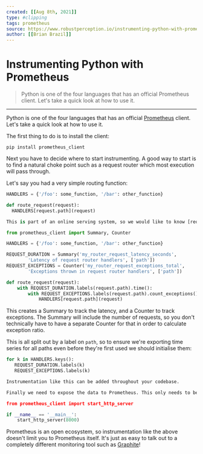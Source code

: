 ```yaml
---
created: [[Aug 8th, 2021]]
type: #clipping
tags: prometheus 
source: https://www.robustperception.io/instrumenting-python-with-prometheus
author: [[Brian Brazil]] 
---
```

# Instrumenting Python with Prometheus

> Python is one of the four languages that has an official Prometheus client. Let's take a quick look at how to use it.

---
Python is one of the four languages that has an official [Prometheus](https://prometheus.io/) client. Let's take a quick look at how to use it.

The first thing to do is to install the client:

```
pip install prometheus_client
```

Next you have to decide where to start instrumenting. A good way to start is to find a natural choke point such as a request router which most execution will pass through.

Let's say you had a very simple routing function:
```python
HANDLERS = {'/foo': some_function, '/bar': other_function}

def route_request(request):
  HANDLERS[request.path](request)

This is part of an online serving system, so we would like to know [request rate, errors and latency](https://prometheus.io/docs/practices/instrumentation/#online-serving-systems):

from prometheus_client import Summary, Counter

HANDLERS = {'/foo': some_function, '/bar': other_function}

REQUEST_DURATION = Summary('my_router_request_latency_seconds',
        'Latency of request router handlers', ['path'])
REQUEST_EXCEPTIONS = Counter('my_router_request_exceptions_total',
        'Exceptions thrown in request router handlers', ['path'])

def route_request(request):
    with REQUEST_DURATION.labels(request.path).time():
        with REQUEST_EXCEPTIONS.labels(request.path).count_exceptions()
            HANDLERS[request.path](request)
```
This creates a Summary to track the latency, and a Counter to track exceptions. The Summary will include the number of requests, so you don't technically have to have a separate Counter for that in order to calculate exception ratio.

This is all split out by a label on `path`, so to ensure we're exporting time series for all paths even before they're first used we should initialise them:
```python
for k in HANDLERS.keys():
   REQUEST_DURATION.labels(k)
   REQUEST_EXCEPTIONS.labels(k)

Instrumentation like this can be added throughout your codebase.

Finally we need to expose the data to Prometheus. This only needs to be done once, often in your `__main__`. The simplest way is to start up a server on a port for Prometheus, but it's also possible to expose via frameworks like Django.

from prometheus_client import start_http_server

if __name__ == '__main__':
    start_http_server(8000)
```
Prometheus is an open ecosystem, so instrumentation like the above doesn't limit you to Prometheus itself. It's just as easy to talk out to a completely different monitoring tool such as [Graphite](http://www.robustperception.io/exporting-to-graphite-with-the-prometheus-python-client/)!
